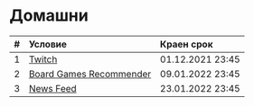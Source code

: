 # Домашни

| # | Условие                                                                      | Краен срок       |
|:--|:---------------------------------------------------------------------------- |:---------------- |
| 1 | [Twitch](https://github.com/fmi/java-course/tree/master/homeworks/01-twitch) | 01.12.2021 23:45 |
| 2 | [Board Games Recommender](https://github.com/fmi/java-course/tree/master/homeworks/02-board-games-recommender) | 09.01.2022 23:45 |
| 3 | [News Feed](https://github.com/fmi/java-course/tree/master/homeworks/03-news-feed) | 23.01.2022 23:45 |
